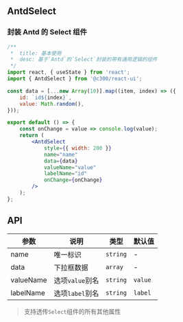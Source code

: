 ## AntdSelect

### 封装 Antd 的 Select 组件

```jsx
/**
 *  title: 基本使用
 *  desc: 基于`Antd`的`Select`封装的带有通用逻辑的组件
 */
import react, { useState } from 'react';
import { AntdSelect } from '@c300/react-ui';

const data = [...new Array(10)].map((item, index) => ({
    id: `id${index}`,
    value: Math.random(),
}));

export default () => {
    const onChange = value => console.log(value);
    return (
        <AntdSelect
            style={{ width: 200 }}
            name="name"
            data={data}
            valueName="value"
            labelName="id"
            onChange={onChange}
        />
    );
};
```

## API

| 参数      | 说明            | 类型     | 默认值  |
| --------- | --------------- | -------- | ------- |
| name      | 唯一标识        | `string` | -       |
| data      | 下拉框数据      | `array`  | -       |
| valueName | 选项`value`别名 | `string` | `value` |
| labelName | 选项`label`别名 | `string` | `label` |

> 支持透传`Select`组件的所有其他属性
